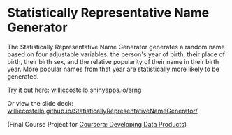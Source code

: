 # Statistically Representative Name Generator

The Statistically Representative Name Generator generates a random name based on four adjustable variables: the person's year of birth, their place of birth, their birth sex, and the relative popularity of their name in their birth year. More popular names from that year are statistically more likely to be generated. 

Try it out here: [williecostello.shinyapps.io/srng](https://williecostello.shinyapps.io/srng/)

Or view the slide deck: [williecostello.github.io/StatisticallyRepresentativeNameGenerator/](https://williecostello.github.io/StatisticallyRepresentativeNameGenerator/)

(Final Course Project for [Coursera: Developing Data Products](https://www.coursera.org/learn/data-products))